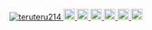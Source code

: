 <p align="left">
  <a href="https://github.com/teruteru214/teruteru214/">
    <img src="https://komarev.com/ghpvc/?username=teruteru214" alt="teruteru214" />
  </a>
  <a href="http://twitter.com/teruteru214">
    <img height="20" src="https://img.shields.io/twitter/follow/teruteru214?label=Twitter&logo=twitter&style=flat" />
  </a>
  <a href="https://github.com/teruteru214">
    <img height="20" src="https://img.shields.io/github/followers/teruteru214?label=follow&logo=github&style=flat" />
  </a>
  <a href="https://www.reddit.com/user/teruteru214">
    <img height="20" src="https://img.shields.io/reddit/user-karma/combined/teruteru214?label=Reddit&logo=reddit&style=flat" />
  </a>
  <a href="https://stackoverflow.com/users/5720201/teruteru214">
    <img height="20" src="https://img.shields.io/stackexchange/stackoverflow/r/5720201?label=StackOverflow&logo=stack-overflow&style=flat" />
  </a>
  <a href="http://qiita.com/teruteru214">
    <img height="20" src="https://qiita-badge.apiapi.app/s/teruteru214/posts.svg" />
  </a>
  <//qiita.com/teruteru214">
    <img height="20" src="https://qiita-badge.apiapi.app/s/teruteru214/contributions.svg" />
  </a>
</p>
